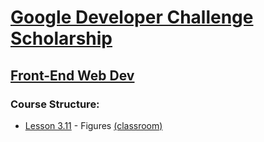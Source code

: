 # [Google Developer Challenge Scholarship](https://www.udacity.com/google-scholarships)
## [Front-End Web Dev](https://www.udacity.com/course/front-end-web-developer-nanodegree--nd001)

### Course Structure:

* [Lesson 3.11](lessons/03.11/index.html) - Figures [(classroom)](https://classroom.udacity.com/courses/ud304-emea/lessons/7222405183/concepts/72233563840923)
